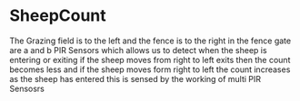 # SheepCount
The Grazing field is to the left and the fence is to the right in the fence gate are a and b PIR Sensors which allows us to detect when the sheep is entering or exiting
if the sheep moves from right to left  exits then the count becomes less and if the sheep moves form right to left the count increases as the sheep has entered this 
is sensed by the working of multi PIR Sensosrs  
